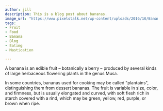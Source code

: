 ```yaml
---
author: jill
description: This is a blog post about bananas.
image_url: "https://www.pixelstalk.net/wp-content/uploads/2016/10/Banana-HD-Wallpaper.jpg"
tags:
- Fruit
- Food
- Banana
- Blog
- Eating
- Mastication

---
```


A banana is an edible fruit – botanically a berry – produced by several kinds of large herbaceous flowering plants in the genus Musa.

In some countries, bananas used for cooking may be called "plantains", distinguishing them from dessert bananas. The fruit is variable in size, color, and firmness, but is usually elongated and curved, with soft flesh rich in starch covered with a rind, which may be green, yellow, red, purple, or brown when ripe.